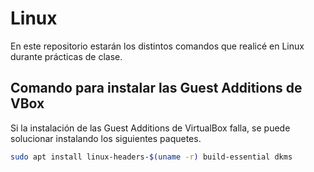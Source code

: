 # Linux
En este repositorio estarán los distintos comandos que realicé en Linux durante prácticas de clase.

## Comando para instalar las Guest Additions de VBox

Si la instalación de las Guest Additions de VirtualBox falla, se puede solucionar instalando los siguientes paquetes.  

```sh 
sudo apt install linux-headers-$(uname -r) build-essential dkms
```

